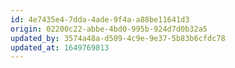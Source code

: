 ```yaml
---
id: 4e7435e4-7dda-4ade-9f4a-a88be11641d3
origin: 02200c22-abbe-4bd0-995b-924d7d0b32a5
updated_by: 3574a48a-d509-4c9e-9e37-5b83b6cfdc78
updated_at: 1649769813
---
```

